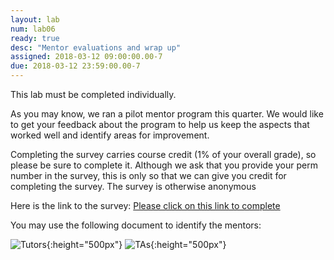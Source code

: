 ```yaml
---
layout: lab
num: lab06
ready: true
desc: "Mentor evaluations and wrap up"
assigned: 2018-03-12 09:00:00.00-7
due: 2018-03-12 23:59:00.00-7
---
```

<div markdown="1">


This lab must be completed individually.

As you may know, we ran a pilot mentor program this quarter.
We would like to get your feedback about the program to help us keep the aspects that worked well and identify areas for improvement.

Completing the survey carries course credit (1% of your overall grade), so please be sure to complete it. Although we ask that you provide your perm number in the survey, this is only so that we can give you credit for completing the survey. The survey is otherwise anonymous


Here is the link to the survey:
[Please click on this link to complete](https://goo.gl/forms/ifnnqRrZfa506y6g2)

You may use the following document to identify the mentors:

![Tutors](/lab/lab09/Spring2017-mentors/Slide1.PNG){:height="500px"}
![TAs](/lab/lab09/Spring2017-mentors/Slide2.PNG){:height="500px"}

</div>
